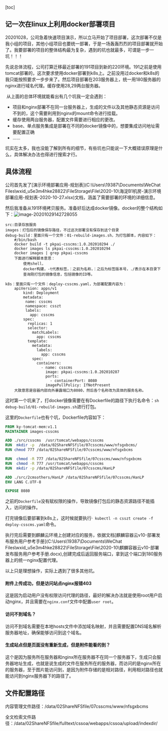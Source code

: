 [toc]

## 记一次在linux上利用docker部署项目

​	20201028，公司急着快速项目演示，所以立马开始了项目部署，这次部署不仅是我小组的项目，其他小组项目也要统一部署，于是一场轰轰烈烈的项目部署就开始了。我要部署的项目的整体结构最为复杂，遇到的坑也就最多，可谓是一步一坑！！！

​	先说总体流程，公司打算迁移最近部署的191项目到新的220环境。191之前是使用tomcat部署的，这次要求使用docker部署到k8s上。之前没用过docker和k8s的我只能按照要求一步步来了。然后项目部署在203服务器上，统一用180服务器的nginx进行域名代理。缓存使用28,29两台服务器。

​	从上面的总体环境就能看出有几个坑我一定会遇到：

* 项目和nginx部署不在同一台服务器上，生成的文件以及其他静态资源是访问不到的，这个需要利用到nginx的mount命令进行挂载。
* 缓存使用两台服务器，配置文件需要进行相应的更改。
* base、单点服务集成是部署在不同的docker镜像中的，想要集成访问地址需要配置正确
* ......

坑实在太多，我也没能了解到所有的细节，有些坑也只能说一下大概错误原理是什么，具体解决办法也得进行搜索才行。

## 具体流程

​	公司首先发了[演示环境部署应用-规划表](C:\Users\19387\Documents\WeChat Files\wxid_u5e3m4hke28822\FileStorage\File\2020-10\海淀B1机房-演示环境部署应用-规划表-2020-10-27.xlsx)文档，涵盖了需要部署的环境的详细信息。

然后我准备从191环境拷贝服务。准备好后达成docker镜像。docker的整个结构如下：![image-20201029142728055](C:\Users\19387\AppData\Roaming\Typora\typora-user-images\image-20201029142728055.png)

```shell
src:目录存放服务
images：打包后的镜像保存路径，不过这次部署没有保存到这个目录
debug-build：里面只有一个文件：01-rebuild-images.sh，为打包脚本，内容如下：
    #/bin/bash
    docker build -t pkpai-csscms:1.0.202010294 ./
    docker images ls pkpai-csscms:1.0.202010294
    docker images | grep pkpai-csscms
	下面进行解释脚本意思：
        使用shell，
        docker构建，-t代表标签，：之前为名称，：之后为标签版本号，./表示在本目录下
        查询刚打包的镜像信息，包括镜像的ID等。

k8s：里面只有一个文件：deploy-csscms.yaml，为部署配置内容为：
    apiVersion: apps/v1
        kind: Deployment
        metadata:
         name: csscms
         namespace: csszt
         labels:
           app: csscms
        spec:
          replicas: 1
          selector:
            matchLabels:
              app: csscms      
          template:
            metadata:
              labels:
                app: csscms
            spec:
              containers:
                - name: csscms
                  image: pkpai-csscms:1.0.202010287
                  ports:
                    - containerPort: 8080
                  imagePullPolicy: IfNotPresent
	大致意思是容器内部向外暴露端口为8080，然后各个名称改为具体的服务名称。

```

这时第一个坑来了，打docker镜像需要在有Dockerfile的路径下执行名命令：`sh debug-build/01-rebuild-images.sh`进行打包。

这里的`Dockerfile`也有个坑，Dockerfile内容如下：

```dockerfile
FROM ky-tomcat-mem:v1.1
MAINTAINER images-csscms

ADD ./src/csscms  /usr/tomcat/webapps/csscms
RUN  mkdir -p  /data/02ShareNFSfile/07csscms/www/nfsgxbcms/
RUN chmod 777 /data/02ShareNFSfile/07csscms/www/nfsgxbcms

RUN  chmod -R 777 /data/02ShareNFSfile/07csscms/www/nfsgxbcms
RUN  chmod -R 777 /usr/tomcat/webapps/csscms
RUN  mkdir -p /data/02ShareNFSfile/07csscms/HanLP

ADD ./src/2cmsothers/HanLP /data/02ShareNFSfile/07csscms/HanLP
ENV LANG C.UTF-8

EXPOSE 8080
```

之前的`Dockerfile`没有赋权限的操作，导致镜像打包后的静态资源路径不能插入，访问的操作。

打完镜像后要部署到k8s上，这时候就要执行·` kubectl -n csszt create -f deploy-csscms.yaml`命令。

执行完后需要到麒麟云环境上创建对应的服务，依据文档[麒麟容器云v10-部署发布服务用户参考手册](C:\Users\19387\Documents\WeChat Files\wxid_u5e3m4hke28822\FileStorage\File\2020-10\麒麟容器云v10-部署发布服务用户参考手册.docx),创建完成后返回服务端口，拿到这个端口到180服务器上的统一nginx配置代理。

以上只是理想操作，实际上遇到了很多其他坑。

#### 附件上传成功，但是访问站点nginx报错403

这是因为启动用户没有权限访问代理的路径，最好的解决办法就是使用root用户启动nginx，并且需要在`nginx.conf`文件中配置`user root`。

#### 访问不到域名？

访问不到域名需要在本地hosts文件中添加域名映射，并且需要配置DNS域名解析服务器地址，确保能够访问到这个域名。

#### 生成站点但是页面没有重新生成，但是附件能看的到？

这个是因为服务所在服务器和nginx所在服务器不在同一个服务器下，生成只会服务器地址生成，也就是说生成的文件在服务所在的服务器，而访问的是nginx所在的服务器，至于图片能访问到，是因为附件存储的是相对路径，利用相对路径也就能访问到nginx服务器下的路径了。

## 文件配置路径

内容管理文件路径：/data/02ShareNFSfile/07csscms/www/nfsgxbcms

全文检索文件路径：/data/02ShareNFSfile/fulltext/cssoa/webapps/cssoa/upload/indexdir/